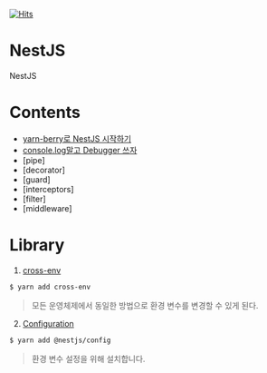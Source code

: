 [![Hits](https://hits.seeyoufarm.com/api/count/incr/badge.svg?url=https%3A%2F%2Fgithub.com%2FYangGwangSeong%2Fspring-guide&count_bg=%2379C83D&title_bg=%23555555&icon=github.svg&icon_color=%23E7E7E7&title=hits&edge_flat=false)](https://hits.seeyoufarm.com)

# NestJS

NestJS

# Contents

- [yarn-berry로 NestJS 시작하기](https://github.com/YangGwangSeong/nestjs-yarnberry/blob/main/docs/starter-yarn-berry/starter-yarn-berry.md)
- [console.log말고 Debugger 쓰자](https://github.com/YangGwangSeong/nestjs-yarnberry/blob/main/docs/use-debugger/use-debugger.md)
- [pipe]
- [decorator]
- [guard]
- [interceptors]
- [filter]
- [middleware]

# Library

1. [cross-env](https://www.npmjs.com/package/cross-env)

```bash
$ yarn add cross-env
```

> 모든 운영체제에서 동일한 방법으로 환경 변수를 변경할 수 있게 된다.

2. [Configuration](https://www.npmjs.com/package/@nestjs/config)

```bash
$ yarn add @nestjs/config
```

> 환경 변수 설정을 위해 설치합니다.
